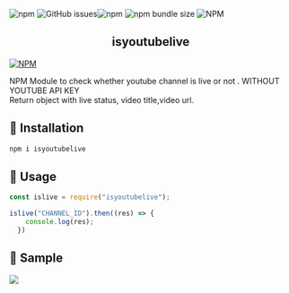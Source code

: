 ![npm](https://img.shields.io/npm/dt/isyoutubelive?style=flat-square) ![GitHub issues](https://img.shields.io/github/issues/amith-vp/isyoutubelive?style=flat-square)![npm](https://img.shields.io/npm/v/isyoutubelive?style=flat-square)  ![npm bundle size](https://img.shields.io/bundlephobia/min/isyoutubelive?style=flat-square)  ![NPM](https://img.shields.io/npm/l/isyoutubelive?style=flat-square)
<p align="center">
  <h2 align="center">isyoutubelive</h2>

[![NPM](https://nodei.co/npm/isyoutubelive.png?compact=true)](https://npmjs.org/package/isyoutubelive)


NPM Module to check whether youtube channel is live or not . WITHOUT YOUTUBE API KEY <br>
Return object with live status, video title,video url.
## :floppy_disk: Installation

``` bash
npm i isyoutubelive
```


## :feet: Usage

```js
const islive = require("isyoutubelive");

islive("CHANNEL_ID").then((res) => {
    console.log(res); 
  })

```
## 🍕 Sample
<img src=https://media.discordapp.net/attachments/713261163936481343/873500952475340830/unknown.png>
